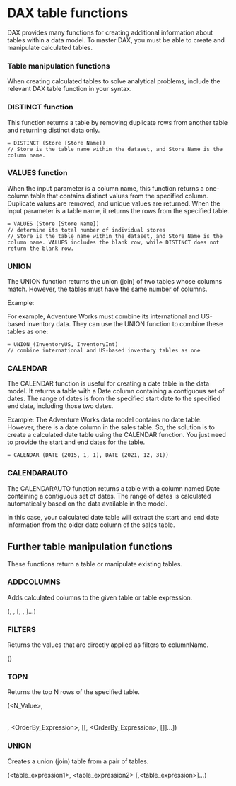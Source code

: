 # DAX table functions
DAX provides many functions for creating additional information about tables within a data model. To master DAX, you must be able to create and manipulate calculated tables.

### Table manipulation functions
When creating calculated tables to solve analytical problems, include the relevant DAX table function in your syntax.

### DISTINCT function
This function returns a table by removing duplicate rows from another table and returning distinct data only. 

```
= DISTINCT (Store [Store Name])
// Store is the table name within the dataset, and Store Name is the column name.
```

### VALUES function
When the input parameter is a column name, this function returns a one-column table that contains distinct values from the specified column. Duplicate values are removed, and unique values are returned. When the input parameter is a table name, it returns the rows from the specified table.

```
= VALUES (Store [Store Name])
// determine its total number of individual stores
// Store is the table name within the dataset, and Store Name is the column name. VALUES includes the blank row, while DISTINCT does not return the blank row.
```

### UNION
The UNION function returns the union (join) of two tables whose columns match. However, the tables must have the same number of columns. 

Example:

For example, Adventure Works must combine its international and US-based inventory data. They can use the UNION function to combine these tables as one:

```
= UNION (InventoryUS, InventoryInt)
// combine international and US-based inventory tables as one
```

### CALENDAR
The CALENDAR function is useful for creating a date table in the data model. It returns a table with a Date column containing a contiguous set of dates. The range of dates is from the specified start date to the specified end date, including those two dates.

Example:
The Adventure Works data model contains no date table. However, there is a date column in the sales table. So, the solution is to create a calculated date table using the CALENDAR function. You just need to provide the start and end dates for the table.

```
= CALENDAR (DATE (2015, 1, 1), DATE (2021, 12, 31))
```

### CALENDARAUTO
The CALENDARAUTO function returns a table with a column named Date containing a contiguous set of dates. The range of dates is calculated automatically based on the data available in the model.

In this case, your calculated date table will extract the start and end date information from the older date column of the sales table.

## Further table manipulation functions
These functions return a table or manipulate existing tables.

### ADDCOLUMNS
Adds calculated columns to the given table or table expression.

(<table>, <name>, <expression>[, <name>, <expression>]…)

### FILTERS
Returns the values that are directly applied as filters to columnName.

(<columnName>)

### TOPN
Returns the top N rows of the specified table. 

(<N_Value>, <Table>, <OrderBy_Expression>, [<Order>[, <OrderBy_Expression>, [<Order>]]…])

### UNION
Creates a union (join) table from a pair of tables.

(<table_expression1>, <table_expression2> [,<table_expression>]…)
